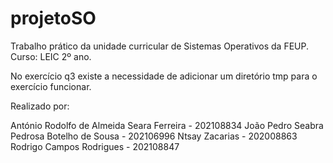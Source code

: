 # projetoSO

Trabalho prático da unidade curricular de Sistemas Operativos da FEUP. 
Curso: LEIC 2º ano.

No exercício q3 existe a necessidade de adicionar um diretório tmp para o exercício funcionar.

Realizado por:

António Rodolfo de Almeida Seara Ferreira - 202108834
João Pedro Seabra Pedrosa Botelho de Sousa - 202106996
Ntsay Zacarias - 202008863
Rodrigo Campos Rodrigues - 202108847
